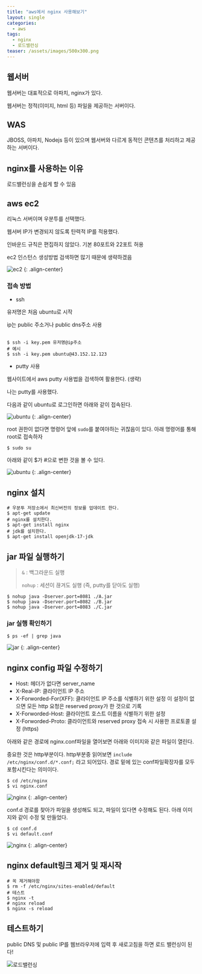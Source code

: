 ```yaml
---
title: "aws에서 nginx 사용해보기"
layout: single
categories:
  - aws
tags:
  - nginx
  - 로드밸런싱
teaser: /assets/images/500x300.png
---
```


## 웹서버
웹서버는 대표적으로 아파치, nginx가 있다.

웹서버는 정적(이미지, html 등) 파일을 제공하는 서버이다.

## WAS
JBOSS, 아파치, Nodejs 등이 있으며 웹서버와 다르게 동적인 콘텐츠를 처리하고 제공하는 서버이다.

## nginx를 사용하는 이유
로드밸런싱을 손쉽게 할 수 있음

## aws ec2
리눅스 서버이며 우분투를 선택했다.

웹서버 IP가 변경되지 않도록 탄력적 IP를 적용했다.

인바운드 규칙은 편집하지 않았다. 기본 80포트와 22포트 허용

ec2 인스턴스 생성방법 검색하면 많기 때문에 생략하겠음

![ec2](https://github.com/kimhyunso/kimhyunso.github.io/assets/87798982/8b9e2f33-126e-4b4f-926f-f47f58521894)
{: .align-center}

### 접속 방법
- ssh

유저명은 처음 ubuntu로 시작 

ip는 public 주소거나 public dns주소 사용
```shell

$ ssh -i key.pem 유저명@ip주소
# 예시
$ ssh -i key.pem ubuntu@43.152.12.123
```

- putty 사용

웹사이트에서 aws putty 사용법을 검색하여 활용한다. (생략)

나는 putty를 사용했다. 

다음과 같이 ubuntu로 로그인하면 아래와 같이 접속된다.

![ubuntu](https://github.com/kimhyunso/kimhyunso.github.io/assets/87798982/6ae0badb-a94f-4a36-9335-4909ebfe0d87)
{: .align-center}

root 권한이 없다면 명령어 앞에 `sudo`를 붙여야하는 귀찮음이 있다. 아래 명령어를 통해 root로 접속하자

```shell
$ sudo su
```

아래와 같이 $가 #으로 변한 것을 볼 수 있다.

![ubuntu](https://github.com/kimhyunso/kimhyunso.github.io/assets/87798982/ccb4f63e-af00-400e-bee1-a1774d5cc849)
{: .align-center}

## nginx 설치
```shell
# 우분투 저장소에서 최신버전의 정보를 업데이트 한다.
$ apt-get update
# nginx를 설치한다.
$ apt-get install nginx
# jdk를 설치한다.
$ apt-get install openjdk-17-jdk
```

## jar 파일 실행하기
> `&` : 백그라운드 실행
>
> `nohup` : 세션이 끊겨도 실행 (즉, putty를 닫아도 실행)
```shell
$ nohup java -Dserver.port=8081 ./A.jar
$ nohup java -Dserver.port=8082 ./B.jar
$ nohup java -Dserver.port=8083 ./C.jar
```

### jar 실행 확인하기
```shell
$ ps -ef | grep java
```
![jar](https://github.com/kimhyunso/kimhyunso.github.io/assets/87798982/8964517a-5abd-4752-8e0d-0e4668dcc1e5)
{: .align-center}

## nginx config 파일 수정하기
- Host: 헤더가 없다면 server_name
- X-Real-IP: 클라이언트 IP 주소
- X-Forworded-For(XFF): 클라이언트 IP 주소를 식별하기 위한 설정
이 설정이 없으면 모든 http 요청은 reserved proxy가 한 것으로 기록
- X-Forworded-Host: 클라이언트 호스트 이름을 식별하기 위한 설정
- X-Forworded-Proto: 클라이언트와 reserved proxy 접속 시 사용한 프로토콜 설정 (https)

아래와 같은 경로에 nginx.conf파일을 열어보면 아래와 이미지와 같은 파일이 열린다.

중요한 것은 http부분이다. http부분중 읽어보면 `include /etc/nginx/conf.d/*.conf;` 라고 되어있다. 경로 밑에 있는 conf파일확장자를 모두 포함시킨다는 의미이다.

```shell
$ cd /etc/nginx
$ vi nginx.conf
```

![nginx](https://github.com/kimhyunso/kimhyunso.github.io/assets/87798982/40156a81-d9a0-45e6-9b1f-7970ca962377)
{: .align-center}


conf.d 경로를 찾아가 파일을 생성해도 되고, 파일이 있다면 수정해도 된다. 아래 이미지와 같이 수정 및 만들었다.

```shell
$ cd conf.d
$ vi default.conf
```
![nginx](https://github.com/kimhyunso/kimhyunso.github.io/assets/87798982/d2f9d148-06f4-4b91-aef1-d5abc503bd34)
{: .align-center}

## nginx default링크 제거 및 재시작
```shell
# 꼭 제거해야함
$ rm -f /etc/nginx/sites-enabled/default
# 테스트
$ nginx -t
# nginx reload
$ nginx -s reload
```

## 테스트하기
public DNS 및 public IP를 웹브라우저에 입력 후 새로고침을 하면 로드 밸런싱이 된다!

![로드밸런싱](https://github.com/kimhyunso/kimhyunso.github.io/assets/87798982/95605a28-7554-44df-8e5e-64f9e5e76d5e)









